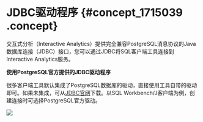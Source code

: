 # JDBC驱动程序 {#concept_1715039 .concept}

交互式分析（Interactive Analytics）提供完全兼容PostgreSQL消息协议的Java数据库连接（JDBC）接口，您可以通过JDBC将SQL客户端工具连接到Interactive Analytics服务。

**使用PostgreSQL官方提供的JDBC驱动程序**

很多客户端工具默认集成了PostgreSQL数据库的驱动，直接使用工具自带的驱动即可。如果未集成，可从[JDBC官网](https://jdbc.postgresql.org/?spm=a2c4g.11186623.2.7.3eaf12a8I631Qr)下载。以SQL Workbench/J客户端为例，创建连接时可选择PostgreSQL官方驱动。

![](http://static-aliyun-doc.oss-cn-hangzhou.aliyuncs.com/assets/img/1332511/156820530055608_zh-CN.png)

